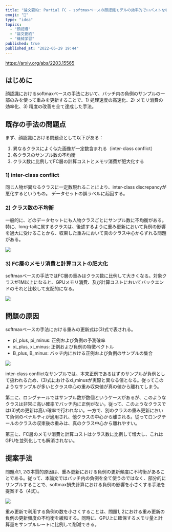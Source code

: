 ```yaml
---
title: "論文要約: Partial FC - softmaxベースの顔認識モデルの効率的でロバストな学習手法"
emoji: "🦔"
type: "idea"
topics:
  - "顔認識"
  - "論文要約"
  - "機械学習"
published: true
published_at: "2022-05-29 19:44"
---
```


https://arxiv.org/abs/2203.15565

## はじめに

顔認識におけるsoftmaxベースの手法において、バッチ内の負例のサンプルの一部のみを使って重みを更新することで、1) 処理速度の高速化、2) メモリ消費の効率化、3) 精度の改善を全て達成した手法。

## 既存の手法の問題点

まず、顔認識における問題点として以下がある：
1) 異なるクラスによく似た画像が一定数含まれる（inter-class conflict）
2) 各クラスのサンプル数の不均衡
3) クラス数に比例してFC層の計算コストとメモリ消費が肥大化する

### 1) inter-class conflict

同じ人物が異なるクラスに一定数現れることにより、inter-class discrepancyが悪化するというもの。
データセットの誤ラベルに起因する。

### 2) クラス数の不均衡

一般的に、どのデータセットにも人物クラスごとにサンプル数に不均衡がある。特に、long-tailに属するクラスは、後述するように重み更新において負例の影響を過大に受けることから、収束した重みにおいて真のクラス中心からずれる問題がある。

![](https://storage.googleapis.com/zenn-user-upload/d42bcf8ccc40-20220529.png)

### 3) FC層のメモリ消費と計算コストの肥大化

softmaxベースの手法ではFC層の重みはクラス数に比例して大きくなる。対象クラスが1M以上になると、GPUメモリ消費、及び計算コストにおいてバックエンドのそれと比較して支配的になる。

![](https://storage.googleapis.com/zenn-user-upload/8b672c60d853-20220529.png)

## 問題の原因

softmaxベースの手法における重みの更新式は(3)式で表される。
- pi_plus, pi_minus: 正例および負例の予測確率
- xi_plus, xi_minus: 正例および負例の特徴ベクトル
- B_plus, B_minus: バッチ内における正例および負例のサンプルの集合

![](https://storage.googleapis.com/zenn-user-upload/7ede85916dc4-20220529.png)

inter-class conflictなサンプルでは、本来正例であるはずのサンプルが負例として扱われるため、(3)式におけるxi_minusが実際と異なる値となる。従ってこのようなサンプルが多いとクラス中心の重み収束値が真の値から離れてしまう。

第二に、ロングテールではサンプル数が数個というケースがあるが、このようなクラスは非常に高い確率でバッチ内に正例がない。従って、このようなクラスでは(3)式の更新は高い確率で行われない。一方で、別のクラスの重み更新において負例のペナルティが適用され、他クラスの中心から離される。従ってロングテールのクラスの収束後の重みは、真のクラス中心から離れやすい。

第三に、FC層のメモリ消費と計算コストはクラス数に比例して増大し、これはGPUを並列化しても解消されない。

## 提案手法

問題点1, 2の本質的原因は、重み更新における負例の更新頻度に不均衡があることである。従って、本論文ではバッチ内の負例を全て使うのではなく、部分的にサンプルすることで、softmax損失計算における負例の影響を小さくする手法を提案する（4式）。

![](https://storage.googleapis.com/zenn-user-upload/702fa714e8b2-20220529.png)

重み更新で利用する負例の数を小さくすることは、問題1, 2における重み更新の負例の更新頻度の不均衡を緩和する。同時に、GPU上に確保するメモリ量と計算量をサンプルレートに比例して削減できる。
